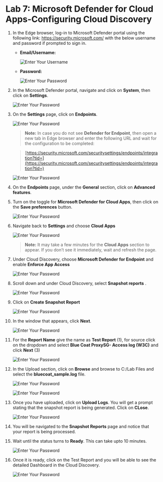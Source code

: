 # Lab 7: Microsoft Defender for Cloud Apps-Configuring Cloud Discovery 

1. In the Edge browser, log-in to Microsoft Defender portal using the following link: https://security.microsoft.com/ with the below username and password if prompted to sign in.

    - **Email/Username:** <inject key="AzureAdUserEmail"></inject>
 
       ![Enter Your Username](./media/tr1.png)
 
   - **Password:** <inject key="AzureAdUserPassword"></inject>

       ![Enter Your Password](./media/tr2.png)

1.  In the Microsoft Defender portal, navigate and click on **System**, then click on **Settings**.

     ![Enter Your Password](./media/corg-1-1.png)

1.  On the **Settings** page, click on **Endpoints**.

     ![Enter Your Password](./media/corg-1-2.png)

    > **Note:** In case you do not see **Defender for Endpoint**, then open a new tab in Edge browser and enter the following URL and wait for the configuration to be completed:
 
    > [https://security.microsoft.com/securitysettings/endpoints/integration?tid=](https://security.microsoft.com/securitysettings/endpoints/integration?tid=)

     ![Enter Your Password](./media/corg-1-3.png)

1.  On the **Endpoints** page, under the **General** section, click on **Advanced features**.

1.  Turn on the toggle for **Microsoft Defender for Cloud Apps**, then click on the **Save preferences** button.

    ![Enter Your Password](./media/corg-1-4.png)

1. Navigate back to **Settings** and choose **Cloud Apps**

   ![Enter Your Password](./media/tr5.png)

    > **Note:** It may take a few minutes for the **Cloud Apps** section to appear. If you don’t see it immediately, wait and refresh the page.


1. Under Cloud Discovery, choose **Microsoft Defender for Endpoint** and enable **Enforce App Access**

   ![Enter Your Password](./media/tr6.png)

1. Scroll down and under Cloud Discovery, select **Snapshot reports** .

   ![Enter Your Password](./media/tr8.png)

1. Click on **Create Snapshot Report**

   ![Enter Your Password](./media/tr9.png)

1. In the window that appears, click **Next**.

   ![Enter Your Password](./media/tr11.png)

1. For the **Report Name** give the name as **Test Report** (1), for source click on the dropdown and select **Blue Coat ProxySG- Access log (W3C)** and click **Next** (3)

   ![Enter Your Password](./media/tr12.png)

1. In the Upload section, click on **Browse** and browse to C:/Lab Files and select the  **bluecoat_sample.log** file.

   ![Enter Your Password](./media/tr14.png)

   ![Enter Your Password](./media/tr13.png)

1. Once you have uploaded, click on **Upload Logs**. You will get a prompt stating that the snapshot report is being generated. Click on **CLose**.
   
   ![Enter Your Password](./media/tr15.png)
   
1. You will be navigated to the **Snapshot Reports** page and notice that your report is being processed.

1. Wait until the status turns to **Ready**. This can take upto 10 minutes.

   ![Enter Your Password](./media/tr16.png)

1. Once it is ready, click on the Test Report and you will be able to see the detailed Dashboard in the Cloud Discovery.

   ![Enter Your Password](./media/tr17.png)

